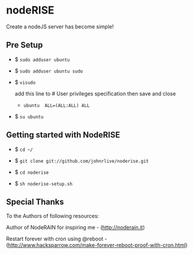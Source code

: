 nodeRISE
========
Create a nodeJS server has become simple!

## Pre Setup

  * $ `sudo adduser ubuntu`
  
  * $ `sudo adduser ubuntu sudo`
  
  * $ `visudo`
  
    add this line to # User privileges specification then save and close
  
    * `ubuntu  ALL=(ALL:ALL) ALL`
    
  * $ `su ubuntu`

## Getting started with NodeRISE
  
  * $ `cd ~/`
  
  * $ `git clone git://github.com/johnrlive/noderise.git`
  
  * $ `cd noderise`
  
  * $ `sh noderise-setup.sh`
  
  
## Special Thanks 

  To the Authors of following resources:

  Author of NodeRAIN for inspiring me - (http://noderain.it)
  
  Restart forever with cron using @reboot - (http://www.hacksparrow.com/make-forever-reboot-proof-with-cron.html)
